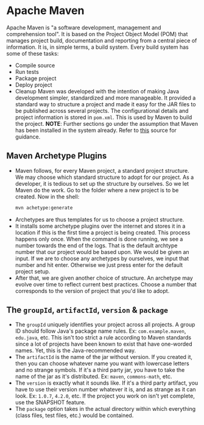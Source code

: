 # Apache Maven

Apache Maven is "a software development, management and comprehension tool". It is based on the Project Object Model (POM) that manages project build, documentation and reporting from a central piece of information.
It is, in simple terms, a build system. Every build system has some of these tasks:
- Compile source
- Run tests
- Package project
- Deploy project
- Cleanup
Maven was developed with the intention of making Java development simpler, standardized and more manageable. It provided a standard way to structure a project and made it easy for the JAR files to be published across several projects. The configurational details and project information is stored in `pom.xml`. This is used by Maven to build the project.
**NOTE**: Further sections go under the assumption that Maven has been installed in the system already. Refer to <a href="https://maven.apache.org/install.html">this</a> source for guidance.


## Maven Archetype Plugins

- Maven follows, for every Maven project, a standard project structure. We may choose which standard structure to adopt for our project. As a developer, it is tedious to set up the structure by ourselves. So we let Maven do the work.
Go to the folder where a new project is to be created. Now in the shell:
    ```sh
    mvn achetype:generate
    ```
- Archetypes are thus templates for us to choose a project structure.
- It installs some archetype plugins over the internet and stores it in a location if this is the first time a project is being created. This process happens only once. When the command is done running, we see a number towards the end of the logs. That is the default archtype number that our project would be based upon. We would be given an input. If we are to choose any archetypes by ourselves, we input that number and hit enter. Otherwise we just press enter for the default project setup.
- After that, we are given another choice of structure. An archetype may evolve over time to reflect current best practices. Choose a number that corresponds to the version of project that you'd like to adopt.


## The `groupId`, `artifactId`, `version` & `package`

- The `groupId` uniquely identifies your project across all projects. A group ID should follow Java's package name rules. Ex: `com.example.maven`, `edu.java`, etc. This isn't too strict a rule according to Maven standards since a lot of projects have been known to exist that have one-worded names. Yet, this is the Java-recommended way.
- The `artifactId` is the name of the jar without version. If you created it, then you can choose whatever name you want with lowercase letters and no strange symbols. If it's a third party jar, you have to take the name of the jar as it's distributed. Ex: `maven`, `commons-math`, etc.
- The `version` is exactly what it sounds like. If it's a third party artifact, you have to use their version number whatever it is, and as strange as it can look. Ex: `1.0.7`, `4.2.0`, etc. If the project you work on isn't yet complete, use the SNAPSHOT feature.
- The `package` option takes in the actual directory within which everything (class files, test files, etc.) would be contained.